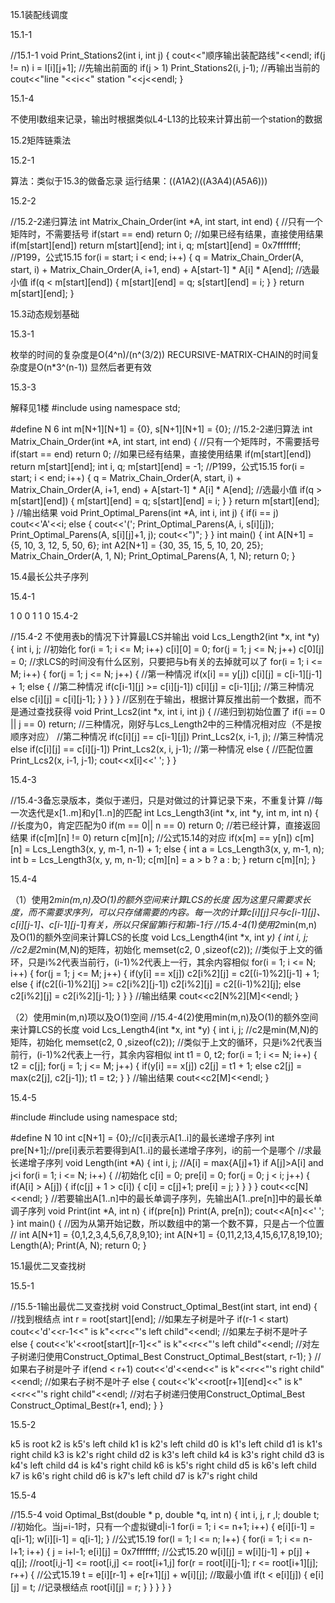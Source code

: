 15.1装配线调度

15.1-1

//15.1-1
void Print_Stations2(int i, int j)
{
	cout<<"顺序输出装配路线"<<endl;
	if(j != n)
		i = l[i][j+1];
	//先输出前面的
	if(j > 1)
		Print_Stations2(i, j-1);
	//再输出当前的
	cout<<"line "<<i<<" station "<<j<<endl;
}


15.1-4

不使用l数组来记录，输出时根据类似L4-L13的比较来计算出前一个station的数据
 
15.2矩阵链乘法

15.2-1

算法：类似于15.3的做备忘录
运行结果：((A1A2)((A3A4)(A5A6)))

15.2-2

//15.2-2递归算法
int Matrix_Chain_Order(int *A, int start, int end)
{
	//只有一个矩阵时，不需要括号
	if(start == end)
		return 0;
	//如果已经有结果，直接使用结果
	if(m[start][end])
		return m[start][end];
	int i, q;
	m[start][end] = 0x7fffffff;
	//P199，公式15.15
	for(i = start; i < end; i++)
	{
		q = Matrix_Chain_Order(A, start, i) + 
			Matrix_Chain_Order(A, i+1, end) + 
			A[start-1] * A[i] * A[end];
		//选最小值
		if(q < m[start][end])
		{
			m[start][end] = q;
			s[start][end] = i;
		}
	}
	return m[start][end];
}

 
15.3动态规划基础

15.3-1

枚举的时间的复杂度是O(4^n)/(n^(3/2))
RECURSIVE-MATRIX-CHAIN的时间复杂度是O(n*3^(n-1))
显然后者更有效
 
15.3-3

解释见1楼
#include <iostream>
using namespace std;

#define N 6
int m[N+1][N+1] = {0}, s[N+1][N+1] = {0};
//15.2-2递归算法
int Matrix_Chain_Order(int *A, int start, int end)
{
	//只有一个矩阵时，不需要括号
	if(start == end)
		return 0;
	//如果已经有结果，直接使用结果
	if(m[start][end])
		return m[start][end];
	int i, q;
	m[start][end] = -1;
	//P199，公式15.15
	for(i = start; i < end; i++)
	{
		q = Matrix_Chain_Order(A, start, i) + 
			Matrix_Chain_Order(A, i+1, end) + 
			A[start-1] * A[i] * A[end];
		//选最小值
		if(q > m[start][end])
		{
			m[start][end] = q;
			s[start][end] = i;
		}
	}
	return m[start][end];
}
//输出结果
void Print_Optimal_Parens(int *A, int i, int j)
{
	if(i == j)
		cout<<'A'<<i;
	else
	{
		cout<<'(';
		Print_Optimal_Parens(A, i, s[i][j]);
		Print_Optimal_Parens(A, s[i][j]+1, j);
		cout<<")";
	}
}
int main()
{
	int A[N+1] = {5, 10, 3, 12, 5, 50, 6};
	int A2[N+1] = {30, 35, 15, 5, 10, 20, 25};
	Matrix_Chain_Order(A, 1, N);
	Print_Optimal_Parens(A, 1, N);
	return 0;
}


 15.4最长公共子序列

15.4-1

1 0 0 1 1 0
15.4-2

//15.4-2 不使用表b的情况下计算最LCS并输出
void Lcs_Length2(int *x, int *y)
{
	int i, j;
	//初始化
	for(i = 1; i <= M; i++)
		c[i][0] = 0;
	for(j = 1; j <= N; j++)
		c[0][j] = 0;
	//求LCS的时间没有什么区别，只要把与b有关的去掉就可以了
	for(i = 1; i <= M; i++)
	{
		for(j = 1; j <= N; j++)
		{
			//第一种情况
			if(x[i] == y[j])
				c[i][j] = c[i-1][j-1] + 1;
			else
			{
				//第二种情况
				if(c[i-1][j] >= c[i][j-1])
					c[i][j] = c[i-1][j];
				//第三种情况
				else
					c[i][j] = c[i][j-1];
			}
		}
	}
}
//区别在于输出，根据计算反推出前一个数据，而不是通过查找获得
void Print_Lcs2(int *x, int i, int j)
{
	//递归到初始位置了
	if(i == 0 || j == 0)
		return;
	//三种情况，刚好与Lcs_Length2中的三种情况相对应（不是按顺序对应）
	//第二种情况
	if(c[i][j] == c[i-1][j])
		Print_Lcs2(x, i-1, j);
	//第三种情况
	else if(c[i][j] == c[i][j-1])
		Print_Lcs2(x, i, j-1);
	//第一种情况
	else
	{
		//匹配位置
		Print_Lcs2(x, i-1, j-1);
		cout<<x[i]<<' ';
	}
}

15.4-3

//15.4-3备忘录版本，类似于递归，只是对做过的计算记录下来，不重复计算
//每一次迭代是x[1..m]和y[1..n]的匹配
int Lcs_Length3(int *x, int *y, int m, int n)
{
	//长度为0，肯定匹配为0
	if(m == 0|| n == 0)
		return 0;
	//若已经计算，直接返回结果
	if(c[m][n] != 0)
		return c[m][n];
	//公式15.14的对应
	if(x[m] == y[n])
		c[m][n] = Lcs_Length3(x, y, m-1, n-1) + 1;
	else
	{
		int a = Lcs_Length3(x, y, m-1, n);
		int b = Lcs_Length3(x, y, m, n-1);
		c[m][n] = a > b ? a : b;
	}
	return c[m][n];
}

15.4-4

（1）使用2*min(m,n)及O(1)的额外空间来计算LCS的长度
因为这里只需要求长度，而不需要求序列，可以只存储需要的内容。每一次的计算c[i][j]只与c[i-1][j]、c[i][j-1]、c[i-1][j-1]有关，所以只保留第i行和第i-1行
//15.4-4(1)使用2*min(m,n)及O(1)的额外空间来计算LCS的长度
void Lcs_Length4(int *x, int *y)
{
	int i, j;
	//c2是2*min(M,N)的矩阵，初始化
	memset(c2, 0 ,sizeof(c2));
	//类似于上文的循环，只是i%2代表当前行，(i-1)%2代表上一行，其余内容相似
	for(i = 1; i <= N; i++)
	{
		for(j = 1; j <= M; j++)
		{
			if(y[i] == x[j])
				c2[i%2][j] = c2[(i-1)%2][j-1] + 1;
			else
			{
				if(c2[(i-1)%2][j] >= c2[i%2][j-1])
					c2[i%2][j] = c2[(i-1)%2][j];
				else
					c2[i%2][j] = c2[i%2][j-1];
			}
		}
	}
	//输出结果
	cout<<c2[N%2][M]<<endl;
}

（2）使用min(m,n)项以及O(1)空间
//15.4-4(2)使用min(m,n)及O(1)的额外空间来计算LCS的长度
void Lcs_Length4(int *x, int *y)
{
	int i, j;
	//c2是min(M,N)的矩阵，初始化
	memset(c2, 0 ,sizeof(c2));
	//类似于上文的循环，只是i%2代表当前行，(i-1)%2代表上一行，其余内容相似
	int t1 = 0, t2;
	for(i = 1; i <= N; i++)
	{
		t2 = c[j];
		for(j = 1; j <= M; j++)
		{
			if(y[i] == x[j])
				c2[j] = t1 + 1;
			else
				c2[j] = max(c2[j], c2[j-1]);
			t1 = t2;
		}
	}
	//输出结果
	cout<<c2[M]<<endl;
}

 
15.4-5

#include <iostream>
#include <string>
using namespace std;

#define N 10
int c[N+1] = {0};//c[i]表示A[1..i]的最长递增子序列
int pre[N+1];//pre[i]表示若要得到A[1..i]的最长递增子序列，i的前一个是哪个
//求最长递增子序列
void Length(int *A)
{
	int i, j;
	//A[i] = max{A[j]+1} if A[j]>A[i] and j<i
	for(i = 1; i <= N; i++)
	{
		//初始化
		c[i] = 0;
		pre[i] = 0;
		for(j = 0; j < i; j++)
		{
			if(A[i] > A[j])
			{
				if(c[j] + 1 > c[i])
				{
					c[i] = c[j]+1;
					pre[i] = j;
				}
			}
		}
	}
	cout<<c[N]<<endl;
}
//若要输出A[1..n]中的最长单调子序列，先输出A[1..pre[n]]中的最长单调子序列
void Print(int *A, int n)
{
	if(pre[n])
		Print(A, pre[n]);
	cout<<A[n]<<' ';
}
int main()
{
	//因为从第开始记数，所以数组中的第一个数不算，只是占一个位置
//	int A[N+1] = {0,1,2,3,4,5,6,7,8,9,10};
	int A[N+1] = {0,11,2,13,4,15,6,17,8,19,10};
	Length(A);
	Print(A, N);
	return 0;
}

 
15.1最优二叉查找树

15.5-1

//15.5-1输出最优二叉查找树
void Construct_Optimal_Best(int start, int end)
{
	//找到根结点
	int r = root[start][end];
	//如果左子树是叶子
	if(r-1 < start)
		cout<<'d'<<r-1<<" is k"<<r<<"'s left child"<<endl;
	//如果左子树不是叶子
	else
	{
		cout<<'k'<<root[start][r-1]<<" is k"<<r<<"'s left child"<<endl;
		//对左子树递归使用Construct_Optimal_Best
		Construct_Optimal_Best(start, r-1);
	}
	//如果右子树是叶子
	if(end < r+1)
		cout<<'d'<<end<<" is k"<<r<<"'s right child"<<endl;
	//如果右子树不是叶子
	else
	{
		cout<<'k'<<root[r+1][end]<<" is k"<<r<<"'s right child"<<endl;
		//对右子树递归使用Construct_Optimal_Best
		Construct_Optimal_Best(r+1, end);
	}
}

15.5-2

k5 is root
k2 is k5's left child
k1 is k2's left child
d0 is k1's left child
d1 is k1's right child
k3 is k2's right child
d2 is k3's left child
k4 is k3's right child
d3 is k4's left child
d4 is k4's right child
k6 is k5's right child
d5 is k6's left child
k7 is k6's right child
d6 is k7's left child
d7 is k7's right child
 
15.5-4

//15.5-4
void Optimal_Bst(double * p, double *q, int n)
{
	int i, j, r ,l;
	double t;
	//初始化。当j=i-1时，只有一个虚拟键d|i-1
	for(i = 1; i <= n+1; i++)
	{
		e[i][i-1] = q[i-1];
		w[i][i-1] = q[i-1];
	}
	//公式15.19
	for(l = 1; l <= n; l++)
	{
		for(i = 1; i <= n-l+1; i++)
		{
			j = i+l-1;
			e[i][j] = 0x7fffffff;
			//公式15.20
			w[i][j] = w[i][j-1] + p[j] + q[j];
			//root[i,j-1] <= root[i,j] <= root[i+1,j]
			for(r = root[i][j-1]; r <= root[i+1][j]; r++)
			{
				//公式15.19
				t = e[i][r-1] + e[r+1][j] + w[i][j];
				//取最小值
				if(t < e[i][j])
				{
					e[i][j] = t;
					//记录根结点
					root[i][j] = r;
				}
			}
		}
	}
}
